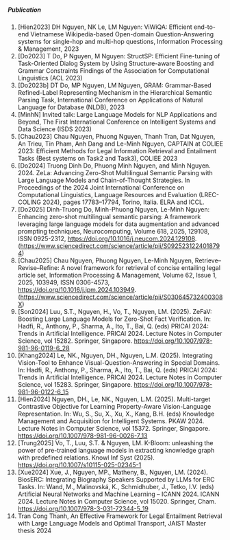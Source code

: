 ##### Publication
1.	[Hien2023] DH Nguyen, NK Le, LM Nguyen: ViWiQA: Efficient end-to-end Vietnamese Wikipedia-based Open-domain Question-Answering systems for single-hop and multi-hop questions, Information Processing & Management, 2023
2.	[Do2023] T Do, P Nguyen, M Nguyen: StructSP: Efficient Fine-tuning of Task-Oriented Dialog System by Using Structure-aware Boosting and Grammar Constraints Findings of the Association for Computational Linguistics (ACL 2023)
3.	[Do2023b] DT Do, MP Nguyen, LM Nguyen, GRAM: Grammar-Based Refined-Label Representing Mechanism in the Hierarchical Semantic Parsing Task, International Conference on Applications of Natural Language for Database (NLDB), 2023
4.	[MinhN] Invited talk: Large Language Models for NLP Applications and Beyond, The First International Conference on Intelligent Systems and Data Science (ISDS 2023)
5.	[Chau2023] Chau Nguyen, Phuong Nguyen, Thanh Tran, Dat Nguyen, An Trieu, Tin Pham, Anh Dang and Le-Minh Nguyen, CAPTAIN at COLIEE 2023: Efficient Methods for Legal Information Retrieval and Entailment Tasks (Best systems on Task2 and Task3), COLIEE 2023
6.	[Do2024] Truong Dinh Do, Phuong Minh Nguyen, and Minh Nguyen. 2024. ZeLa: Advancing Zero-Shot Multilingual Semantic Parsing with Large Language Models and Chain-of-Thought Strategies. In Proceedings of the 2024 Joint International Conference on Computational Linguistics, Language Resources and Evaluation (LREC-COLING 2024), pages 17783–17794, Torino, Italia. ELRA and ICCL.
7.	[Do2025] Dinh-Truong Do, Minh-Phuong Nguyen, Le-Minh Nguyen: Enhancing zero-shot multilingual semantic parsing: A framework leveraging large language models for data augmentation and advanced prompting techniques, Neurocomputing, Volume 618, 2025, 129108, ISSN 0925-2312, https://doi.org/10.1016/j.neucom.2024.129108.
(https://www.sciencedirect.com/science/article/pii/S0925231224018794)
8.	[Chau2025] Chau Nguyen, Phuong Nguyen, Le-Minh Nguyen, Retrieve–Revise–Refine: A novel framework for retrieval of concise entailing legal article set, Information Processing & Management, Volume 62, Issue 1, 2025, 103949, ISSN 0306-4573, https://doi.org/10.1016/j.ipm.2024.103949.
(https://www.sciencedirect.com/science/article/pii/S030645732400308X)
9.	[Son2024] Luu, S.T., Nguyen, H., Vo, T., Nguyen, LM. (2025). ZeFaV: Boosting Large Language Models for Zero-Shot Fact Verification. In: Hadfi, R., Anthony, P., Sharma, A., Ito, T., Bai, Q. (eds) PRICAI 2024: Trends in Artificial Intelligence. PRICAI 2024. Lecture Notes in Computer Science, vol 15282. Springer, Singapore. https://doi.org/10.1007/978-981-96-0119-6_28
10.	[Khang2024] Le, NK., Nguyen, DH., Nguyen, L.M. (2025). Integrating Vision-Tool to Enhance Visual-Question-Answering in Special Domains. In: Hadfi, R., Anthony, P., Sharma, A., Ito, T., Bai, Q. (eds) PRICAI 2024: Trends in Artificial Intelligence. PRICAI 2024. Lecture Notes in Computer Science, vol 15283. Springer, Singapore. https://doi.org/10.1007/978-981-96-0122-6_15
11.	[Hien2024] Nguyen, DH., Le, NK., Nguyen, L.M. (2025). Multi-target Contrastive Objective for Learning Property-Aware Vision-Language Representation. In: Wu, S., Su, X., Xu, X., Kang, B.H. (eds) Knowledge Management and Acquisition for Intelligent Systems. PKAW 2024. Lecture Notes in Computer Science, vol 15372. Springer, Singapore. https://doi.org/10.1007/978-981-96-0026-7_13
12.	[Trung2025] Vo, T., Luu, S.T. & Nguyen, LM. K-Bloom: unleashing the power of pre-trained language models in extracting knowledge graph with predefined relations. Knowl Inf Syst (2025). https://doi.org/10.1007/s10115-025-02345-1
13.	[Xue2024] Xue, J., Nguyen, MP., Matheny, B., Nguyen, LM. (2024). BiosERC: Integrating Biography Speakers Supported by LLMs for ERC Tasks. In: Wand, M., Malinovská, K., Schmidhuber, J., Tetko, I.V. (eds) Artificial Neural Networks and Machine Learning – ICANN 2024. ICANN 2024. Lecture Notes in Computer Science, vol 15020. Springer, Cham. https://doi.org/10.1007/978-3-031-72344-5_19
14.	Tran Cong Thanh, An Effective Framework for Legal Entailment Retrieval with Large Language Models and Optimal Transport, JAIST Master thesis 2024
